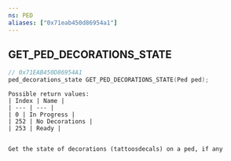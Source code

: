 ```yaml
---
ns: PED
aliases: ["0x71eab450d86954a1"]
---
```

## GET_PED_DECORATIONS_STATE

```c
// 0x71EAB450D86954A1
ped_decorations_state GET_PED_DECORATIONS_STATE(Ped ped);
```

```
Possible return values:
| Index | Name |
| --- | --- |
| 0 | In Progress |
| 252 | No Decorations |
| 253 | Ready |


Get the state of decorations (tattoosdecals) on a ped, if any
```
